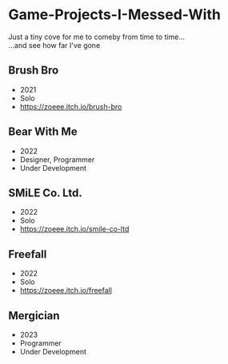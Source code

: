 # Game-Projects-I-Messed-With
Just a tiny cove for me to comeby from time to time... <br />
...and see how far I've gone

## Brush Bro
- 2021
- Solo
- https://zoeee.itch.io/brush-bro
## Bear With Me
- 2022
- Designer, Programmer
- Under Development
## SMiLE Co. Ltd.
- 2022
- Solo
- https://zoeee.itch.io/smile-co-ltd
## Freefall
- 2022
- Solo
- https://zoeee.itch.io/freefall
## Mergician
- 2023
- Programmer
- Under Development
